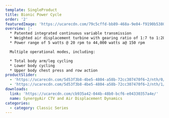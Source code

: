 ```yaml
---
template: SingleProduct
title: Bionic Power Cycle
order: '2'
featuredImage: 'https://ucarecdn.com/79c5cffd-bb89-468a-9e04-f9190b53801c/'
overview: |-
  * Patented integrated continuous variable transmission
  * Weighted air displacement turbine with gearing ratio of 1:7 to 1:28
  * Power range of 5 watts @ 20 rpm to 44,000 watts a@ 150 rpm

  Multiple operational modes, including:

  * Total body arm/leg cycling
  * Lower body cycling
  * Upper body chest press and row action
productSlider:
  - 'https://ucarecdn.com/5d53f3b8-4be5-4804-a58b-72cc307470f6~2/nth/0/'
  - 'https://ucarecdn.com/5d53f3b8-4be5-4804-a58b-72cc307470f6~2/nth/1/'
downloads:
  link: 'https://ucarecdn.com/cb935a42-044b-48b0-bcf6-e04330357a4e/'
  name: SynergyAir CTV and Air Displacement Dynamics
categories:
  - category: Classic Series
---
```

